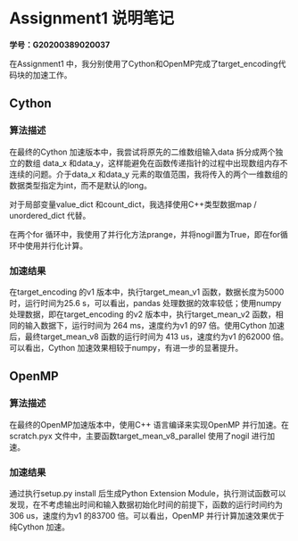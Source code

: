 # Assignment1 说明笔记

**学号：G20200389020037**



在Assignment1 中，我分别使用了Cython和OpenMP完成了target_encoding代码块的加速工作。



## Cython

### 算法描述

在最终的Cython 加速版本中，我尝试将原先的二维数组输入data 拆分成两个独立的数组 data_x 和data_y，这样能避免在函数传递指针的过程中出现数组内存不连续的问题。介于data_x 和data_y 元素的取值范围，我将传入的两个一维数组的数据类型指定为int，而不是默认的long。

对于局部变量value_dict 和count_dict，我选择使用C++类型数据map / unordered_dict 代替。

在两个for 循环中，我使用了并行化方法prange，并将nogil置为True，即在for循环中使用并行化计算。



### 加速结果

在target_encoding 的v1 版本中，执行target_mean_v1 函数，数据长度为5000 时，运行时间为25.6 s，可以看出，pandas 处理数据的效率较低；使用numpy 处理数据，即在target_encoding 的v2 版本中，执行target_mean_v2 函数，相同的输入数据下，运行时间为 264 ms，速度约为v1 的97 倍。使用Cython 加速后，最终target_mean_v8 函数的运行时间为 413 us，速度约为v1 的62000 倍。可以看出，Cython 加速效果相较于numpy，有进一步的显著提升。



## OpenMP

### 算法描述

在最终的OpenMP加速版本中，使用C++ 语言编译来实现OpenMP 并行加速。在scratch.pyx 文件中，主要函数target_mean_v8_parallel 使用了nogil 进行加速。



### 加速结果

通过执行setup.py install 后生成Python Extension Module，执行测试函数可以发现，在不考虑输出时间和输入数据初始化时间的前提下，函数的运行时间约为306 us，速度约为v1 的83700 倍。可以看出，OpenMP 并行计算加速效果优于纯Cython 加速。